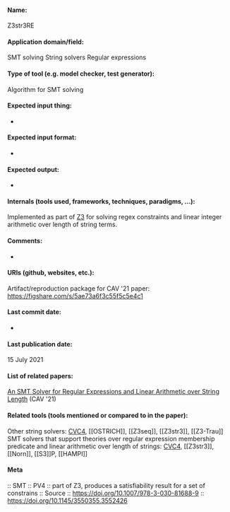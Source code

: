 #### Name:
Z3str3RE 

#### Application domain/field:
SMT solving
String solvers
Regular expressions

#### Type of tool (e.g. model checker, test generator):
Algorithm for SMT solving

#### Expected input thing:
-

#### Expected input format:
-

#### Expected output:
-

#### Internals (tools used, frameworks, techniques, paradigms, ...):
Implemented as part of [Z3](Solvers/SMT/Z3.md) for solving regex constraints and linear integer arithmetic over length of string terms.

#### Comments:
-

#### URIs (github, websites, etc.):
Artifact/reproduction package for CAV '21 paper: https://figshare.com/s/5ae73a6f3c55f5c5e4c1

#### Last commit date:
-

#### Last publication date:
15 July 2021

#### List of related papers:
[An SMT Solver for Regular Expressions and Linear Arithmetic over String Length](https://doi.org/10.1007/978-3-030-81688-9_14) (CAV '21)

#### Related tools (tools mentioned or compared to in the paper):
Other string solvers: [CVC4](Solvers/SMT/CVC4.md), [[OSTRICH]], [[Z3seq]], [[Z3str3]], [[Z3-Trau]]
SMT solvers that support theories over regular expression membership predicate and linear arithmetic over length of strings: [CVC4](Solvers/SMT/CVC4.md), [[Z3str3]], [[Norn]], [[S3]]P, [[HAMPI]]

#### Meta
:: SMT
:: PV4 :: part of Z3, produces a satisfiability result for a set of constrains
:: Source :: https://doi.org/10.1007/978-3-030-81688-9 :: https://doi.org/10.1145/3550355.3552426
